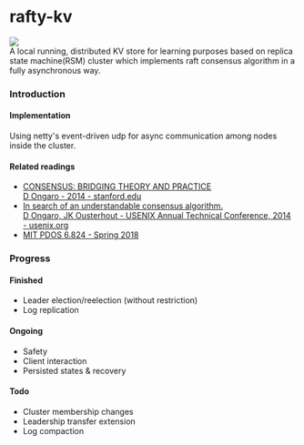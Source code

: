 # rafty-kv
![](https://img.shields.io/badge/Powered%20by-Raft%20Algorithm-orange.svg?style=flat-square)  
A local running, distributed KV store for learning purposes based on replica state machine(RSM) cluster which implements raft consensus algorithm in a fully asynchronous way.
### Introduction
#### Implementation
Using netty's event-driven udp for async communication among nodes inside the cluster.  

#### Related readings
- [CONSENSUS: BRIDGING THEORY AND PRACTICE  
D Ongaro - 2014 - stanford.edu](https://web.stanford.edu/~ouster/cgi-bin/papers/OngaroPhD.pdf)
- [In search of an understandable consensus algorithm.  
D Ongaro, JK Ousterhout - USENIX Annual Technical Conference, 2014 - usenix.org](https://www.usenix.org/system/files/conference/atc14/atc14-paper-ongaro.pdf)
- [MIT PDOS 6.824 - Spring 2018](https://pdos.csail.mit.edu/6.824/)

### Progress
#### Finished
- Leader election/reelection (without restriction)
- Log replication

#### Ongoing
- Safety
- Client interaction
- Persisted states & recovery

#### Todo

- Cluster membership changes
- Leadership transfer extension
- Log compaction
